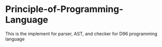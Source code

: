 # Principle-of-Programming-Language

This is the implement for parser, AST, and checker for D96 programming language
